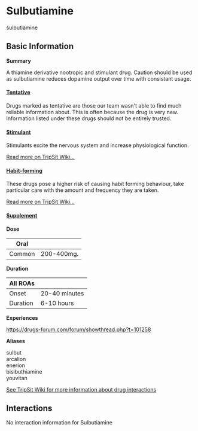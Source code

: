 # Sulbutiamine

sulbutiamine

## Basic Information

**Summary**

A thiamine derivative nootropic and stimulant drug. Caution should be used as sulbutiamine reduces dopamine output over time with consistant usage.

#### [Tentative](/category/tentative)

Drugs marked as tentative are those our team wasn't able to find much reliable information about. This is often because the drug is very new. Information listed under these drugs should not be entirely trusted.

#### [Stimulant](/category/stimulant)

Stimulants excite the nervous system and increase physiological function.

[Read more on TripSit Wiki...](#{category.wiki})

#### [Habit-forming](/category/habit-forming)

These drugs pose a higher risk of causing habit forming behaviour, take particular care with the amount and frequency they are taken.

[Read more on TripSit Wiki...](#{category.wiki})

#### [Supplement](/category/supplement)

**Dose**

| Oral   |            |
| ------ | ---------- |
| Common | 200-400mg. |

**Duration**

| All ROAs |               |
| -------- | ------------- |
| Onset    | 20-40 minutes |
| Duration | 6-10 hours    |

**Experiences**

https://drugs-forum.com/forum/showthread.php?t=101258

**Aliases**

sulbut  
arcalion  
enerion  
bisibuthiamine  
youvitan  

[See TripSit Wiki for more information about drug interactions](http://combo.tripsit.me/)

## Interactions

No interaction information for Sulbutiamine